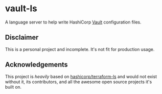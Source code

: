 # vault-ls

A language server to help write HashiCorp [Vault](https://vaultproject.io)
configuration files.

## Disclaimer

This is a personal project and incomplete. It's not fit for production usage.

## Acknowledgements

This project is _heavily_ based on [hashicorp/terraform-ls](https://github.com/hashicorp/terraform-ls)
and would not exist without it, its contributors, and all the awesome open source
projects it's built on.
